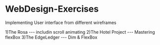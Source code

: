 # WebDesign-Exercises
Implementing User interface from different wireframes

1)The Rosa --- includin scroll animating
2)The Hotel Project --- Mastering flexBox
3)The EdgeLedger --- Dim & FlexBox 

